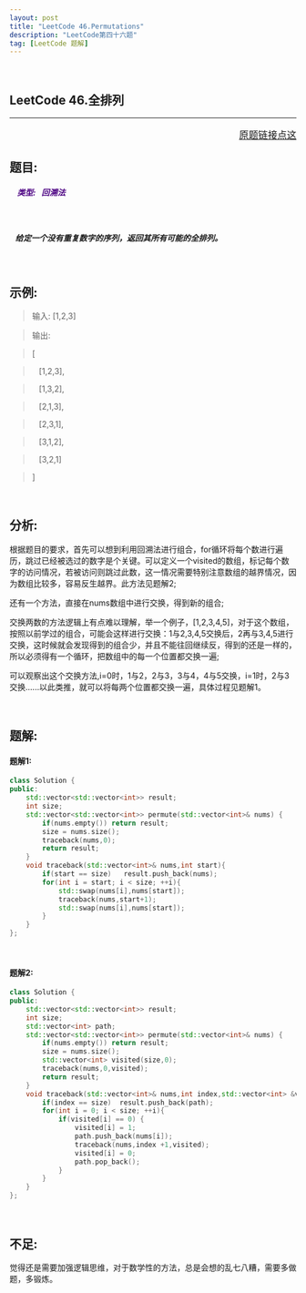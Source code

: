 ```yaml
---
layout: post
title: "LeetCode 46.Permutations"
description: "LeetCode第四十六题"
tag: [LeetCode 题解]
---
```


<br />

**LeetCode 46.全排列**
---
---
<p style="text-align:right;font-size:120%">
<a href="https://leetcode-cn.com/problems/permutations/description/" target="blank">
原题链接点这
</a>
</p>

## **题目:**

##### <b style=";color:Indigo">&nbsp;&nbsp;&nbsp; 类型: &nbsp; 回溯法 </b>

<br />

##### &nbsp;&nbsp;&nbsp;给定一个没有重复数字的序列，返回其所有可能的全排列。

<br />

## **示例:**

>输入: [1,2,3]

>输出:

>[
 
>&nbsp;&nbsp; [1,2,3],
 
>&nbsp;&nbsp; [1,3,2],

>&nbsp;&nbsp; [2,1,3],
 
>&nbsp;&nbsp; [2,3,1],
 
>&nbsp;&nbsp; [3,1,2],
 
>&nbsp;&nbsp; [3,2,1]

>]

<br />

## **分析:**

根据题目的要求，首先可以想到利用回溯法进行组合，for循环将每个数进行遍历，跳过已经被选过的数字是个关键。可以定义一个visited的数组，标记每个数字的访问情况，若被访问则跳过此数，这一情况需要特别注意数组的越界情况，因为数组比较多，容易反生越界。此方法见题解2;

还有一个方法，直接在nums数组中进行交换，得到新的组合;

交换两数的方法逻辑上有点难以理解，举一个例子，[1,2,3,4,5]，对于这个数组，按照以前学过的组合，可能会这样进行交换：1与2,3,4,5交换后，2再与3,4,5进行交换，这时候就会发现得到的组合少，并且不能往回继续反，得到的还是一样的，所以必须得有一个循环，把数组中的每一个位置都交换一遍;

可以观察出这个交换方法,i=0时，1与2，2与3，3与4，4与5交换，i=1时，2与3交换......以此类推，就可以将每两个位置都交换一遍，具体过程见题解1。

<br />

## **题解:**

#### 题解1:

```C++
class Solution {
public:
    std::vector<std::vector<int>> result;
    int size;
    std::vector<std::vector<int>> permute(std::vector<int>& nums) {
        if(nums.empty()) return result;
        size = nums.size();
        traceback(nums,0);
        return result;
    }
    void traceback(std::vector<int>& nums,int start){
        if(start == size)   result.push_back(nums);
        for(int i = start; i < size; ++i){
            std::swap(nums[i],nums[start]);
            traceback(nums,start+1);
            std::swap(nums[i],nums[start]);
        }
    }
};
```

<br />

#### 题解2:

```C++
class Solution {
public:
    std::vector<std::vector<int>> result;
    int size;
    std::vector<int> path;
    std::vector<std::vector<int>> permute(std::vector<int>& nums) {
        if(nums.empty()) return result;
        size = nums.size();
        std::vector<int> visited(size,0);
        traceback(nums,0,visited);
        return result;
    }
    void traceback(std::vector<int>& nums,int index,std::vector<int> &visited){
        if(index == size)  result.push_back(path);
        for(int i = 0; i < size; ++i){
            if(visited[i] == 0) {
                visited[i] = 1;
                path.push_back(nums[i]);
                traceback(nums,index +1,visited);
                visited[i] = 0;
                path.pop_back();
            }
        }
    }
};
```

<br />

## **不足:**

觉得还是需要加强逻辑思维，对于数学性的方法，总是会想的乱七八糟，需要多做题，多锻炼。

